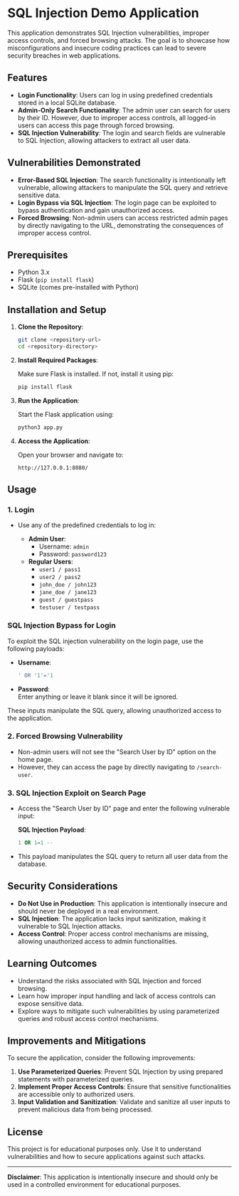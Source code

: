 
# SQL Injection Demo Application

This application demonstrates SQL Injection vulnerabilities, improper access controls, and forced browsing attacks. The goal is to showcase how misconfigurations and insecure coding practices can lead to severe security breaches in web applications.

## Features

- **Login Functionality**: Users can log in using predefined credentials stored in a local SQLite database.
- **Admin-Only Search Functionality**: The admin user can search for users by their ID. However, due to improper access controls, all logged-in users can access this page through forced browsing.
- **SQL Injection Vulnerability**: The login and search fields are vulnerable to SQL Injection, allowing attackers to extract all user data.

## Vulnerabilities Demonstrated

- **Error-Based SQL Injection**: The search functionality is intentionally left vulnerable, allowing attackers to manipulate the SQL query and retrieve sensitive data.
- **Login Bypass via SQL Injection**: The login page can be exploited to bypass authentication and gain unauthorized access.
- **Forced Browsing**: Non-admin users can access restricted admin pages by directly navigating to the URL, demonstrating the consequences of improper access control.

## Prerequisites

- Python 3.x
- Flask (`pip install flask`)
- SQLite (comes pre-installed with Python)

## Installation and Setup

1. **Clone the Repository**:

   ```bash
   git clone <repository-url>
   cd <repository-directory>
   ```

2. **Install Required Packages**:

   Make sure Flask is installed. If not, install it using pip:

   ```bash
   pip install flask
   ```

3. **Run the Application**:

   Start the Flask application using:

   ```bash
   python3 app.py
   ```

4. **Access the Application**:

   Open your browser and navigate to:

   ```
   http://127.0.0.1:8080/
   ```

## Usage

### 1. Login

- Use any of the predefined credentials to log in:

  - **Admin User**:
    - Username: `admin`
    - Password: `password123`
  - **Regular Users**:
    - `user1 / pass1`
    - `user2 / pass2`
    - `john_doe / john123`
    - `jane_doe / jane123`
    - `guest / guestpass`
    - `testuser / testpass`

### SQL Injection Bypass for Login

To exploit the SQL injection vulnerability on the login page, use the following payloads:

- **Username**:  
  ```sql
  ' OR '1'='1
  ```
- **Password**:  
  Enter anything or leave it blank since it will be ignored.

These inputs manipulate the SQL query, allowing unauthorized access to the application.

### 2. Forced Browsing Vulnerability

- Non-admin users will not see the "Search User by ID" option on the home page.
- However, they can access the page by directly navigating to `/search-user`.

### 3. SQL Injection Exploit on Search Page

- Access the "Search User by ID" page and enter the following vulnerable input:

  **SQL Injection Payload**:

  ```sql
  1 OR 1=1 --
  ```

- This payload manipulates the SQL query to return all user data from the database.

## Security Considerations

- **Do Not Use in Production**: This application is intentionally insecure and should never be deployed in a real environment.
- **SQL Injection**: The application lacks input sanitization, making it vulnerable to SQL Injection attacks.
- **Access Control**: Proper access control mechanisms are missing, allowing unauthorized access to admin functionalities.

## Learning Outcomes

- Understand the risks associated with SQL Injection and forced browsing.
- Learn how improper input handling and lack of access controls can expose sensitive data.
- Explore ways to mitigate such vulnerabilities by using parameterized queries and robust access control mechanisms.

## Improvements and Mitigations

To secure the application, consider the following improvements:

1. **Use Parameterized Queries**: Prevent SQL Injection by using prepared statements with parameterized queries.
2. **Implement Proper Access Controls**: Ensure that sensitive functionalities are accessible only to authorized users.
3. **Input Validation and Sanitization**: Validate and sanitize all user inputs to prevent malicious data from being processed.

## License

This project is for educational purposes only. Use it to understand vulnerabilities and how to secure applications against such attacks.

---

**Disclaimer**: This application is intentionally insecure and should only be used in a controlled environment for educational purposes.
